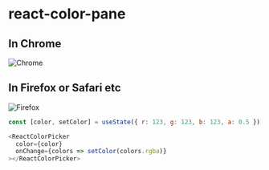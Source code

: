# react-color-pane

## In Chrome 
![Chrome](https://cdn.staticaly.com/gh/leewhui/image-store@master/myimages/react-color-pane-chrome.5kj04ajpuic0.gif)

## In Firefox or Safari etc
![Firefox](https://cdn.staticaly.com/gh/leewhui/image-store@master/myimages/react-color-pane-firefox.nynqqmkx3s0.gif)

```javascript
const [color, setColor] = useState({ r: 123, g: 123, b: 123, a: 0.5 });

<ReactColorPicker
  color={color}
  onChange={colors => setColor(colors.rgba)}
></ReactColorPicker>

```
